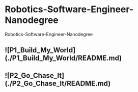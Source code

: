 # Robotics-Software-Engineer-Nanodegree
Robotics-Software-Engineer-Nanodegree


## ![P1_Build_My_World] (./P1_Build_My_World/README.md)
## ![P2_Go_Chase_It] (./P2_Go_Chase_It/README.md)
